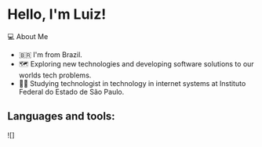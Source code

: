 # Hello, I'm Luiz!

:computer: About Me

  *  :brazil: I'm from Brazil.
  *  :world_map: Exploring new technologies and developing software solutions to our worlds tech problems.
  *  👨‍🎓 Studying technologist in technology in internet systems at Instituto Federal do Estado de São Paulo.



## Languages and tools:

![]

